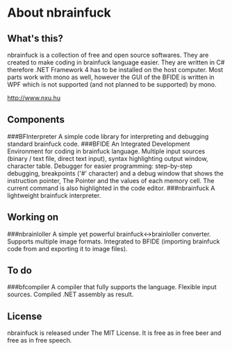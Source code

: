 About nbrainfuck
==========

What's this?
----------

nbrainfuck is a collection of free and open source softwares. They are created to make coding in brainfuck language easier. They are written in C# therefore .NET Framework 4 has to be installed on the host computer. Most parts work with mono as well, however the GUI of the BFIDE is written in WPF which is not supported (and not planned to be supported) by mono.

http://www.nxu.hu

Components
----------
###BFInterpreter
 A simple code library for interpreting and debugging standard brainfuck code. 
###BFIDE
An Integrated Development Environment for coding in brainfuck language. Multiple input sources (binary / text file, direct text input), syntax highlighting output window, character table. Debugger for easier programming: step-by-step debugging, breakpoints ('#' character) and a debug window that shows the instruction pointer, The Pointer and the values of each memory cell. The current command is also highlighted in the code editor. 
###nbrainfuck 
A lightweight brainfuck interpreter.

Working on
----------
###nbrainloller 
A simple yet powerful brainfuck↔brainloller converter. Supports multiple image formats. Integrated to BFIDE (importing brainfuck code from and exporting it to image files).

To do
----------
###bfcompiler
A compiler that fully supports the language. Flexible input sources. Compiled .NET assembly as result.

License
----------
nbrainfuck is released under The MIT License. It is free as in free beer and free as in free speech.
